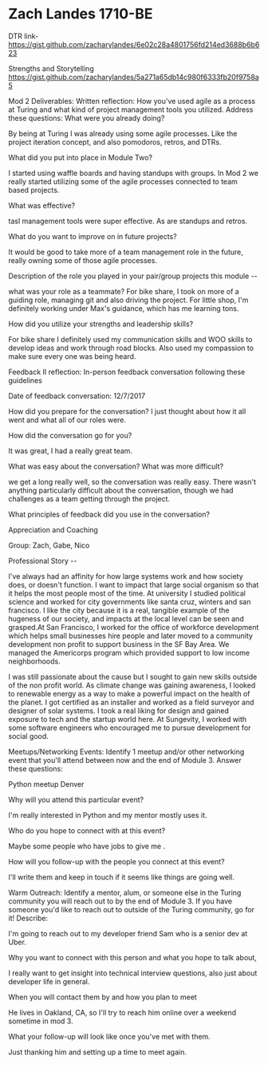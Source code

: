 # Zach Landes 1710-BE

DTR link-
https://gist.github.com/zacharylandes/6e02c28a4801756fd214ed3688b6b623


Strengths and Storytelling
https://gist.github.com/zacharylandes/5a271a65db14c980f6333fb20f9758a5

Mod 2 Deliverables:
Written reflection:
How you've used agile as a process at Turing and what kind of project management tools you utilized. Address these questions:
What were you already doing?

By being at Turing I was already using some agile processes. Like the project iteration concept, and also pomodoros, retros, and DTRs.

What did you put into place in Module Two?

I started using waffle boards and having standups with groups. In Mod 2 we really started utilizing some of the agile processes connected to team based projects.

What was effective?

tasl management tools were super effective. As are standups and retros.

What do you want to improve on in future projects?

It would be good to take more of a team management role in the future, really owning some of those agile processes.

Description of the role you played in your pair/group projects this module --

what was your role as a teammate? For bike share, I took on more of a guiding role, managing git and also driving the project. For little shop, I'm definitely working under Max's guidance, which has me learning tons.


 How did you utilize your strengths and leadership skills?

For bike share I definitely used my communication skills and WOO skills to develop ideas and work through road blocks. Also used my compassion to make sure every one was being heard.

Feedback II reflection: In-person feedback conversation following these guidelines


Date of feedback conversation:
12/7/2017

How did you prepare for the conversation?
  I just thought about how it all went and what all of our roles were.

How did the conversation go for you?

It was great, I had a really great team.

 What was easy about the conversation? What was more difficult?

we get a long really well, so the conversation was really easy. There wasn't anything particularly difficult about the conversation, though we had challenges as a team getting through the project.


What principles of feedback did you use in the conversation?

Appreciation and Coaching


Group: Zach, Gabe, Nico

Professional Story --

I've always had an affinity for how large systems work and how society does, or doesn't function. I want to impact that large social organism so that it helps the most people most of the time. At university I studied political science and worked for city governments like santa cruz, winters and san francisco. I like the city because it is a real, tangible example of the hugeness of our society, and impacts at the local level can be seen and grasped.At San Francisco,  I worked for the office of workforce development which helps small businesses hire people and later moved to a community development non profit to support business in the SF Bay Area. We managed the Americorps program which provided support to low income neighborhoods.

I was still passionate about the cause but I sought to gain new skills outside of the non profit world. As climate change was gaining awareness, I looked to renewable energy as a way to make a powerful impact on the health of the planet. I got certified as an installer and worked as a field surveyor and designer of solar systems. I took a real liking for design and gained exposure to tech and the startup world here. At Sungevity, I worked with some software engineers who encouraged me to pursue development for social good.



Meetups/Networking Events: Identify 1 meetup and/or other networking event that you'll attend between now and the end of Module 3. Answer these questions:

Python meetup Denver

Why will you attend this particular event?

I'm really interested in Python and my mentor mostly uses it.

Who do you hope to connect with at this event?

Maybe some people who have jobs to give me .

How will you follow-up with the people you connect at this event?

I'll write them and keep in touch if it seems like things are going well.

Warm Outreach: Identify a mentor, alum, or someone else in the Turing community you will reach out to by the end of Module 3. If you have someone you'd like to reach out to outside of the Turing community, go for it! Describe:

I'm  going to reach out to my developer friend Sam who is a senior dev at Uber.

Why you want to connect with this person and what you hope to talk about,

I really want to get insight into technical interview questions, also just about developer life in general.

When you will contact them by and how you plan to meet

He lives in Oakland, CA, so I'll try to reach him online over a weekend sometime in mod 3.


What your follow-up will look like once you've met with them.

Just thanking him and setting up a time to meet again.
